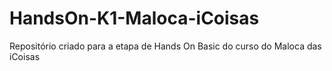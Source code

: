 # HandsOn-K1-Maloca-iCoisas
Repositório criado para a etapa de Hands On Basic do curso do Maloca das iCoisas
